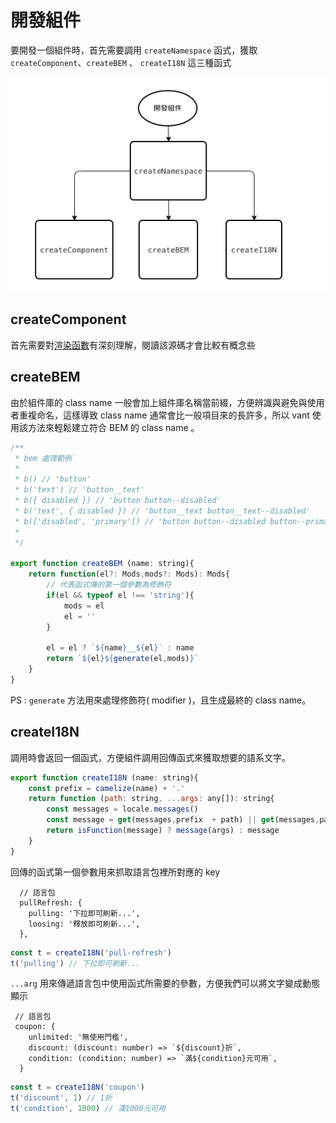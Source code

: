# 開發組件
要開發一個組件時，首先需要調用 `createNamespace` 函式，獲取 `createComponent`、`createBEM` 、 `createI18N` 這三種函式  

![createNameSpace](./image/createNameSpace.png)

## createComponent
首先需要對[渲染函數](https://cn.vuejs.org/v2/guide/render-function.html)有深刻理解，閱讀該源碼才會比較有概念些
## createBEM
由於組件庫的 class name 一般會加上組件庫名稱當前綴，方便辨識與避免與使用者重複命名，這樣導致 class name 通常會比一般項目來的長許多，所以 vant 使用該方法來輕鬆建立符合 BEM 的 class name 。    

```javascript
/**
 * bem 處理範例
 * 
 * b() // 'button'
 * b('text') // 'button__text'
 * b({ disabled }) // 'button button--disabled'
 * b('text', { disabled }) // 'button__text button__text--disabled'
 * b(['disabled', 'primary']) // 'button button--disabled button--primary'
 * 
 */

export function createBEM (name: string){
    return function(el?: Mods,mods?: Mods): Mods{
        // 代表函式傳的第一個參數為修飾符
        if(el && typeof el !== 'string'){
            mods = el
            el = ''
        }

        el = el ? `${name}__${el}` : name
        return `${el}${generate(el,mods)}`
    }
} 
```

PS : `generate` 方法用來處理修飾符( modifier )，且生成最終的 class name。  


## createI18N
調用時會返回一個函式，方便組件調用回傳函式來獲取想要的語系文字。  

```javascript
export function createI18N (name: string){
    const prefix = camelize(name) + '.'
    return function (path: string, ...args: any[]): string{
        const messages = locale.messages()
        const message = get(messages,prefix  + path) || get(messages,path)
        return isFunction(message) ? message(args) : message
    }
}
```

回傳的函式第一個參數用來抓取語言包裡所對應的 key

```
  // 語言包
  pullRefresh: {
    pulling: '下拉即可刷新...',
    loosing: '釋放即可刷新...',
  },
```

```javascript
const t = createI18N('pull-refresh')
t('pulling') // 下拉即可刷新...
```

`...arg` 用來傳遞語言包中使用函式所需要的參數，方便我們可以將文字變成動態顯示

```
 // 語言包
 coupon: {
    unlimited: '無使用門檻',
    discount: (discount: number) => `${discount}折`,
    condition: (condition: number) => `滿${condition}元可用`,
  }
```
```javascript
const t = createI18N('coupon')
t('discount', 1) // 1折
t('condition', 1000) // 滿1000元可用
```
